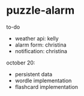 # puzzle-alarm
to-do
- weather api: kelly
- alarm form: christina
- notification: christina

october 20:
- persistent data
- wordle implementation
- flashcard implementation
